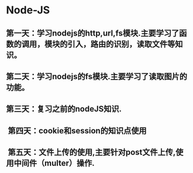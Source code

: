 # Node-JS
##  第一天：学习nodejs的http,url,fs模块.主要学习了函数的调用，模块的引入，路由的识别，读取文件等知识。
##  第二天：学习nodejs的fs模块.主要学习了读取图片的功能。
##  第三天：复习之前的nodeJS知识.
##  第四天：cookie和session的知识点使用
##  第五天：文件上传的使用,主要针对post文件上传,使用中间件（multer）操作.
